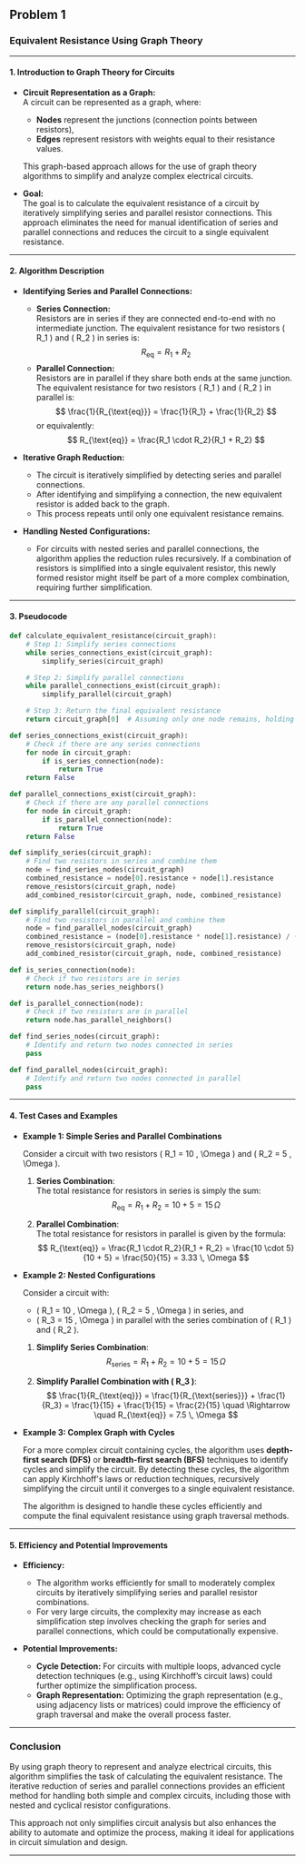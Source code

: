 ## Problem 1

### Equivalent Resistance Using Graph Theory

---

#### 1. Introduction to Graph Theory for Circuits

- **Circuit Representation as a Graph:**  
  A circuit can be represented as a graph, where:
  - **Nodes** represent the junctions (connection points between resistors),
  - **Edges** represent resistors with weights equal to their resistance values.
  
  This graph-based approach allows for the use of graph theory algorithms to simplify and analyze complex electrical circuits.

- **Goal:**  
  The goal is to calculate the equivalent resistance of a circuit by iteratively simplifying series and parallel resistor connections. This approach eliminates the need for manual identification of series and parallel connections and reduces the circuit to a single equivalent resistance.

---

#### 2. Algorithm Description

- **Identifying Series and Parallel Connections:**
  - **Series Connection:**  
    Resistors are in series if they are connected end-to-end with no intermediate junction. The equivalent resistance for two resistors \( R_1 \) and \( R_2 \) in series is:
    $$
    R_{\text{eq}} = R_1 + R_2
    $$
  - **Parallel Connection:**  
    Resistors are in parallel if they share both ends at the same junction. The equivalent resistance for two resistors \( R_1 \) and \( R_2 \) in parallel is:
    $$
    \frac{1}{R_{\text{eq}}} = \frac{1}{R_1} + \frac{1}{R_2}
    $$
    or equivalently:
    $$
    R_{\text{eq}} = \frac{R_1 \cdot R_2}{R_1 + R_2}
    $$

- **Iterative Graph Reduction:**
  - The circuit is iteratively simplified by detecting series and parallel connections.
  - After identifying and simplifying a connection, the new equivalent resistor is added back to the graph.
  - This process repeats until only one equivalent resistance remains.

- **Handling Nested Configurations:**
  - For circuits with nested series and parallel connections, the algorithm applies the reduction rules recursively. If a combination of resistors is simplified into a single equivalent resistor, this newly formed resistor might itself be part of a more complex combination, requiring further simplification.

---

#### 3. Pseudocode

```python
def calculate_equivalent_resistance(circuit_graph):
    # Step 1: Simplify series connections
    while series_connections_exist(circuit_graph):
        simplify_series(circuit_graph)

    # Step 2: Simplify parallel connections
    while parallel_connections_exist(circuit_graph):
        simplify_parallel(circuit_graph)

    # Step 3: Return the final equivalent resistance
    return circuit_graph[0]  # Assuming only one node remains, holding the final equivalent resistance

def series_connections_exist(circuit_graph):
    # Check if there are any series connections
    for node in circuit_graph:
        if is_series_connection(node):
            return True
    return False

def parallel_connections_exist(circuit_graph):
    # Check if there are any parallel connections
    for node in circuit_graph:
        if is_parallel_connection(node):
            return True
    return False

def simplify_series(circuit_graph):
    # Find two resistors in series and combine them
    node = find_series_nodes(circuit_graph)
    combined_resistance = node[0].resistance + node[1].resistance
    remove_resistors(circuit_graph, node)
    add_combined_resistor(circuit_graph, node, combined_resistance)

def simplify_parallel(circuit_graph):
    # Find two resistors in parallel and combine them
    node = find_parallel_nodes(circuit_graph)
    combined_resistance = (node[0].resistance * node[1].resistance) / (node[0].resistance + node[1].resistance)
    remove_resistors(circuit_graph, node)
    add_combined_resistor(circuit_graph, node, combined_resistance)

def is_series_connection(node):
    # Check if two resistors are in series
    return node.has_series_neighbors()

def is_parallel_connection(node):
    # Check if two resistors are in parallel
    return node.has_parallel_neighbors()

def find_series_nodes(circuit_graph):
    # Identify and return two nodes connected in series
    pass

def find_parallel_nodes(circuit_graph):
    # Identify and return two nodes connected in parallel
    pass
```

---

#### 4. Test Cases and Examples

- **Example 1: Simple Series and Parallel Combinations**

  Consider a circuit with two resistors \( R_1 = 10 \, \Omega \) and \( R_2 = 5 \, \Omega \).

  1. **Series Combination**:  
     The total resistance for resistors in series is simply the sum:
     $$
     R_{\text{eq}} = R_1 + R_2 = 10 + 5 = 15 \, \Omega
     $$

  2. **Parallel Combination**:  
     The total resistance for resistors in parallel is given by the formula:
     $$
     R_{\text{eq}} = \frac{R_1 \cdot R_2}{R_1 + R_2} = \frac{10 \cdot 5}{10 + 5} = \frac{50}{15} = 3.33 \, \Omega
     $$

- **Example 2: Nested Configurations**

  Consider a circuit with:
  - \( R_1 = 10 \, \Omega \), \( R_2 = 5 \, \Omega \) in series, and
  - \( R_3 = 15 \, \Omega \) in parallel with the series combination of \( R_1 \) and \( R_2 \).
  
  1. **Simplify Series Combination**:  
     $$
     R_{\text{series}} = R_1 + R_2 = 10 + 5 = 15 \, \Omega
     $$

  2. **Simplify Parallel Combination with \( R_3 \)**:  
     $$
     \frac{1}{R_{\text{eq}}} = \frac{1}{R_{\text{series}}} + \frac{1}{R_3} = \frac{1}{15} + \frac{1}{15} = \frac{2}{15} \quad \Rightarrow \quad R_{\text{eq}} = 7.5 \, \Omega
     $$

- **Example 3: Complex Graph with Cycles**

  For a more complex circuit containing cycles, the algorithm uses **depth-first search (DFS)** or **breadth-first search (BFS)** techniques to identify cycles and simplify the circuit. By detecting these cycles, the algorithm can apply Kirchhoff's laws or reduction techniques, recursively simplifying the circuit until it converges to a single equivalent resistance.

  The algorithm is designed to handle these cycles efficiently and compute the final equivalent resistance using graph traversal methods.

---

#### 5. Efficiency and Potential Improvements

- **Efficiency:**
  - The algorithm works efficiently for small to moderately complex circuits by iteratively simplifying series and parallel resistor combinations.
  - For very large circuits, the complexity may increase as each simplification step involves checking the graph for series and parallel connections, which could be computationally expensive.

- **Potential Improvements:**
  - **Cycle Detection:** For circuits with multiple loops, advanced cycle detection techniques (e.g., using Kirchhoff’s circuit laws) could further optimize the simplification process.
  - **Graph Representation:** Optimizing the graph representation (e.g., using adjacency lists or matrices) could improve the efficiency of graph traversal and make the overall process faster.

---

### Conclusion

By using graph theory to represent and analyze electrical circuits, this algorithm simplifies the task of calculating the equivalent resistance. The iterative reduction of series and parallel connections provides an efficient method for handling both simple and complex circuits, including those with nested and cyclical resistor configurations.

This approach not only simplifies circuit analysis but also enhances the ability to automate and optimize the process, making it ideal for applications in circuit simulation and design.

--- 